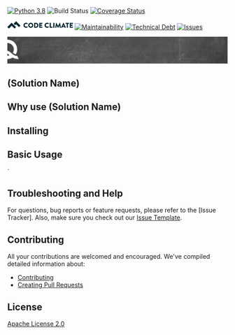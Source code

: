 [![Python 3.8](https://img.shields.io/badge/python-3.8-blue.svg)](https://www.python.org/downloads/release/python-380/)
![Build Status](https://img.shields.io/github/workflow/status/QualiSystemsLab/cloudshell-training-workflow/CI)
[![Coverage Status](https://coveralls.io/repos/github/QualiSystemsLab/cloudshell-training-workflow/badge.svg?branch=master)](https://coveralls.io/github/QualiSystemsLab/cloudshell-training-workflow?branch=master)

![codeclimate](codeclimate.png)
[![Maintainability](https://img.shields.io/codeclimate/maintainability/QualiSystemsLab/cloudshell-training-workflow)](https://codeclimate.com/github/QualiSystemsLab/cloudshell-training-workflow)
[![Technical Debt](https://img.shields.io/codeclimate/tech-debt/QualiSystemsLab/cloudshell-training-workflow)](https://codeclimate.com/github/QualiSystemsLab/cloudshell-training-workflow)
[![Issues](https://img.shields.io/codeclimate/issues/QualiSystemsLab/cloudshell-training-workflow)](https://codeclimate.com/github/QualiSystemsLab/cloudshell-training-workflow/issues)

![quali](quali.png)

## (Solution Name)



## Why use (Solution Name)



## Installing


## Basic Usage

`

## Troubleshooting and Help

For questions, bug reports or feature requests, please refer to the [Issue Tracker]. Also, make sure you check out our [Issue Template](.github/issue_template.md).

## Contributing


All your contributions are welcomed and encouraged.  We've compiled detailed information about:

* [Contributing](.github/contributing.md)
* [Creating Pull Requests](.github/pull_request_template.md)


## License
[Apache License 2.0](https://github.com/QualiSystems/shellfoundry/blob/master/LICENSE)
